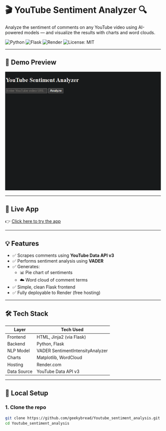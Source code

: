# 🎬 YouTube Sentiment Analyzer 🔍

Analyze the sentiment of comments on any YouTube video using AI-powered models — and visualize the results with charts and word clouds.

![Python](https://img.shields.io/badge/Python-3.8+-blue.svg)
![Flask](https://img.shields.io/badge/Flask-Web%20App-red)
![Render](https://img.shields.io/badge/Deployed%20on-Render-green)
![License: MIT](https://img.shields.io/badge/License-MIT-yellow.svg)

---

## 📸 Demo Preview

<img src="static/sample_screenshot.png" width="600" alt="App Screenshot" />

---

## 🚀 Live App

👉 [Click here to try the app]([https://your-app-name.onrender.com](https://youtube-video-sentiment.onrender.com/))

---

## 💡 Features

- ✅ Scrapes comments using **YouTube Data API v3**
- ✅ Performs sentiment analysis using **VADER**
- ✅ Generates:
  - 📊 Pie chart of sentiments
  - ☁️ Word cloud of comment terms
- ✅ Simple, clean Flask frontend
- ✅ Fully deployable to Render (free hosting)

---

## 🛠️ Tech Stack

| Layer       | Tech Used                     |
|-------------|-------------------------------|
| Frontend    | HTML, Jinja2 (via Flask)       |
| Backend     | Python, Flask                  |
| NLP Model   | VADER SentimentIntensityAnalyzer |
| Charts      | Matplotlib, WordCloud         |
| Hosting     | Render.com                    |
| Data Source | YouTube Data API v3           |

---

## 🔧 Local Setup

### 1. Clone the repo

```bash
git clone https://github.com/geekybread/Youtube_sentiment_analysis.git
cd Youtube_sentiment_analysis
